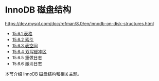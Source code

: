 # InnoDB 磁盘结构

<https://dev.mysql.com/doc/refman/8.0/en/innodb-on-disk-structures.html>

- [15.6.1 表格](表/表.md)
- [15.6.2 索引](索引/索引.md)
- [15.6.3 表空间](表空间/表空间.md)
- [15.6.4 双写缓冲区](双倍写入缓冲区.md)
- 15.6.5 重做日志
- 15.6.6 撤消日志

本节介绍 InnoDB 磁盘结构和相关主题。
